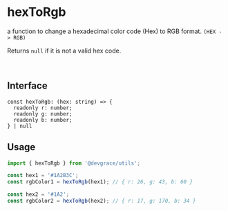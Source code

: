 # hexToRgb

a function to change a hexadecimal color code (Hex) to RGB format. `(HEX -> RGB)`

Returns `null` if it is not a valid hex code.

<br />

## Interface
```tsx
const hexToRgb: (hex: string) => {
  readonly r: number;
  readonly g: number;
  readonly b: number;
} | null
```

## Usage
```ts
import { hexToRgb } from '@devgrace/utils';

const hex1 = '#1A2B3C';
const rgbColor1 = hexToRgb(hex1); // { r: 26, g: 43, b: 60 }

const hex2 = '#1A2';
const rgbColor2 = hexToRgb(hex2); // { r: 17, g: 170, b: 34 }
```
